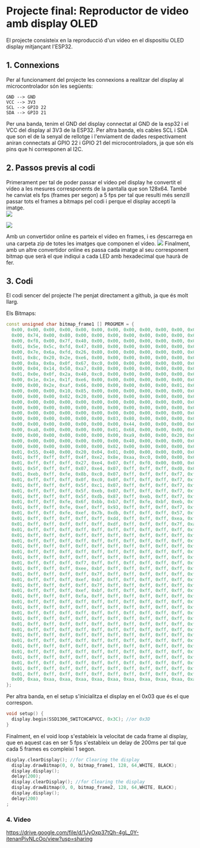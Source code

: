 # **Projecte final: Reproductor de video amb display OLED**
El projecte consisteix en la reproducció d'un vídeo en el dispositiu OLED display mitjançant l'ESP32. 

## **1. Connexions**
Per al funcionament del projecte les connexions a realitzar del display al microcontrolador són les següents:

    GND --> GND  
    VCC --> 3V3  
    SCL --> GPIO 22  
    SDA --> GPIO 21  

Per una banda, tenim el GND del display connectat al GND de la esp32 i el VCC del display al 3V3 de la ESP32. Per altra banda, els cables SCL i SDA que son el de la senyal de rellotge i l'enviament de dades respectivament aniran connectats al GPIO 22 i GPIO 21 del microcontroladors, ja que són els pins que hi corresponen al I2C.

## **2. Passos previs al codi**
Primerament per tal de poder passar el vídeo pel display he convertit el vídeo a les mesures corresponents de la pantalla que son 128x64. També he canviat els fps (frames per segon) a 5 fps per tal que resulti més senzill passar tots el frames a bitmaps pel codi i perque el display accepti la imatge.  
![](propietats_video.jpg)  

![](propietats_video2.jpg)  

Amb un convertidor online es parteix el vídeo en frames, i es descarrega en una carpeta zip de totes les imatges que componen el vídeo.
![](frames.jpg)
Finalment, amb un altre convertidor online es passa cada imatge al seu corresponent bitmap que serà el que indiqui a cada LED amb hexadecimal que haurà de fer.

## **3. Codi**

El codi sencer del projecte l'he penjat directament a github, ja que és molt llarg.

Els Bitmaps:
```c++
const unsigned char bitmap_frame1 [] PROGMEM = {
  0x00, 0x00, 0x00, 0x00, 0x00, 0x00, 0x00, 0x00, 0x00, 0x00, 0x00, 0x00, 0x00, 0x00, 0x00, 0x00, 
  0x00, 0x74, 0x00, 0x80, 0x00, 0x00, 0x00, 0x00, 0x00, 0x00, 0x00, 0x00, 0x00, 0x00, 0x00, 0x00, 
  0x00, 0xf8, 0x00, 0x7f, 0x40, 0x00, 0x00, 0x00, 0x00, 0x00, 0x00, 0x00, 0x00, 0x00, 0x00, 0x00, 
  0x01, 0x5e, 0x5c, 0xfd, 0x47, 0x80, 0x00, 0x00, 0x00, 0x00, 0x00, 0x00, 0x00, 0x00, 0x00, 0x00, 
  0x00, 0x7e, 0x6a, 0xfd, 0x26, 0x80, 0x00, 0x00, 0x00, 0x00, 0x00, 0x00, 0x00, 0x00, 0x00, 0x00, 
  0x01, 0x8c, 0x20, 0x2e, 0xe6, 0x00, 0x00, 0x00, 0x00, 0x00, 0x00, 0x00, 0x00, 0x00, 0x00, 0x00, 
  0x00, 0x8a, 0x0a, 0x0f, 0x67, 0xc0, 0x00, 0x00, 0x00, 0x00, 0x00, 0x00, 0x00, 0x00, 0x00, 0x00, 
  0x00, 0x04, 0x14, 0x50, 0xa7, 0x80, 0x00, 0x00, 0x00, 0x00, 0x00, 0x00, 0x00, 0x00, 0x01, 0x00, 
  0x01, 0x0e, 0x0f, 0x2a, 0x40, 0xc0, 0x00, 0x00, 0x00, 0x00, 0x00, 0x00, 0x00, 0x00, 0x00, 0x00, 
  0x00, 0x1e, 0x1e, 0x1f, 0xe6, 0x00, 0x00, 0x00, 0x00, 0x00, 0x00, 0x00, 0x00, 0x04, 0x02, 0x80, 
  0x00, 0x00, 0x2e, 0xaf, 0x66, 0x00, 0x00, 0x00, 0x00, 0x00, 0x01, 0x00, 0x02, 0x00, 0x05, 0x80, 
  0x00, 0x00, 0x00, 0x10, 0x85, 0x00, 0x00, 0x00, 0x00, 0x00, 0x00, 0x00, 0x00, 0x02, 0x0a, 0x00, 
  0x00, 0x00, 0x00, 0x02, 0x20, 0x00, 0x00, 0x00, 0x00, 0x00, 0x00, 0x00, 0x00, 0x08, 0x01, 0x00, 
  0x00, 0x00, 0x00, 0x00, 0x00, 0x00, 0x00, 0x00, 0x00, 0x00, 0x00, 0x00, 0x00, 0x00, 0x02, 0x00, 
  0x00, 0x00, 0x00, 0x00, 0x00, 0x00, 0x00, 0x00, 0x00, 0x00, 0x00, 0x00, 0x00, 0x00, 0x08, 0x80, 
  0x00, 0x00, 0x00, 0x00, 0x00, 0x00, 0x00, 0x00, 0x00, 0x00, 0x00, 0x00, 0x00, 0x00, 0x02, 0x80, 
  0x00, 0x00, 0x00, 0x00, 0x00, 0x00, 0x03, 0x80, 0x00, 0x00, 0x00, 0x00, 0x00, 0x00, 0x14, 0x00, 
  0x00, 0x00, 0x00, 0x00, 0x00, 0x00, 0x00, 0x44, 0x00, 0x00, 0x00, 0x00, 0x00, 0x00, 0x00, 0x00, 
  0x00, 0xa8, 0x00, 0x00, 0x00, 0x00, 0x01, 0x68, 0x00, 0x00, 0x00, 0x00, 0x00, 0x00, 0x00, 0x00, 
  0x00, 0x00, 0x00, 0x00, 0x00, 0x00, 0x00, 0xa9, 0x00, 0x00, 0x20, 0x00, 0x00, 0x00, 0x00, 0x00, 
  0x00, 0x00, 0x00, 0x00, 0x00, 0x00, 0x00, 0x40, 0x00, 0x00, 0x00, 0x00, 0x00, 0x00, 0x00, 0x00, 
  0x00, 0x00, 0x00, 0x00, 0x00, 0x00, 0x02, 0x00, 0x00, 0x00, 0x00, 0x00, 0x00, 0x00, 0x00, 0x00, 
  0x01, 0x55, 0x40, 0x00, 0x20, 0x04, 0x01, 0x00, 0x00, 0x00, 0x00, 0x00, 0x00, 0x00, 0x00, 0x00, 
  0x01, 0xff, 0xff, 0xff, 0x4f, 0xe2, 0x8e, 0xaa, 0xc0, 0x00, 0x00, 0x00, 0x00, 0x00, 0x00, 0x00, 
  0x01, 0xff, 0xff, 0xff, 0x27, 0xe4, 0x07, 0xff, 0xf0, 0x00, 0x00, 0x00, 0x00, 0x00, 0x00, 0x00, 
  0x01, 0x5f, 0xff, 0xff, 0x07, 0xe4, 0x07, 0xff, 0xff, 0xff, 0xd0, 0x00, 0x00, 0x00, 0x00, 0x00, 
  0x01, 0xeb, 0xff, 0xfe, 0x8b, 0xc0, 0x07, 0xff, 0xff, 0xff, 0xf7, 0xff, 0xf5, 0x00, 0x00, 0x00, 
  0x01, 0xff, 0xff, 0xff, 0x0f, 0xc0, 0x0f, 0xff, 0xff, 0xff, 0xf7, 0xff, 0xff, 0xff, 0xfd, 0x00, 
  0x01, 0xff, 0xff, 0xff, 0x5f, 0xc1, 0x07, 0xff, 0xff, 0xff, 0xf7, 0xff, 0xff, 0xff, 0xff, 0x80, 
  0x01, 0xff, 0xff, 0xff, 0x5f, 0xeb, 0x07, 0xff, 0xff, 0xff, 0xf7, 0xff, 0xff, 0xff, 0xff, 0x80, 
  0x01, 0xff, 0xff, 0xff, 0x5f, 0xdb, 0x87, 0xff, 0xeb, 0xff, 0xf7, 0xff, 0xff, 0xff, 0xff, 0x80, 
  0x01, 0xff, 0xff, 0xfe, 0x6f, 0xbb, 0xb7, 0xff, 0xfe, 0xbf, 0xeb, 0xff, 0xff, 0xff, 0xff, 0x80, 
  0x01, 0xff, 0xff, 0xfe, 0xef, 0xff, 0x93, 0xff, 0xff, 0xff, 0xf7, 0xff, 0xff, 0xff, 0xff, 0x80, 
  0x01, 0xff, 0xff, 0xfe, 0xef, 0x7b, 0xdb, 0xff, 0xff, 0xff, 0x57, 0xff, 0xff, 0xff, 0xff, 0x80, 
  0x01, 0xff, 0xff, 0xff, 0xff, 0xff, 0xdd, 0xff, 0xff, 0xff, 0xea, 0xff, 0xff, 0xff, 0xff, 0x80, 
  0x01, 0xff, 0xff, 0xff, 0xff, 0xff, 0xdf, 0xff, 0xff, 0xff, 0x7f, 0xaf, 0xff, 0xff, 0xff, 0x80, 
  0x01, 0xff, 0xff, 0xff, 0xff, 0xff, 0xff, 0xff, 0xff, 0xff, 0xff, 0xfa, 0xaf, 0xff, 0xff, 0x80, 
  0x01, 0xff, 0xff, 0xff, 0xff, 0xff, 0xff, 0xff, 0xff, 0xff, 0xff, 0xff, 0xf5, 0xff, 0xff, 0x80, 
  0x01, 0xff, 0xff, 0xff, 0xff, 0xff, 0xff, 0xff, 0xff, 0xff, 0xff, 0xff, 0xaf, 0x7f, 0xff, 0x80, 
  0x01, 0xff, 0xff, 0xff, 0xff, 0xff, 0xff, 0xff, 0xff, 0xff, 0xff, 0xff, 0xfa, 0xdf, 0xff, 0x80, 
  0x01, 0xff, 0xff, 0xff, 0xff, 0xff, 0xff, 0xff, 0xff, 0xff, 0xff, 0xff, 0xff, 0xfa, 0xff, 0x80, 
  0x01, 0xff, 0xff, 0xff, 0xff, 0xff, 0xff, 0xff, 0xff, 0xff, 0xff, 0xff, 0xff, 0xff, 0xbf, 0x80, 
  0x01, 0xff, 0xff, 0xff, 0xf7, 0xff, 0xff, 0xff, 0xff, 0xff, 0xff, 0xff, 0xff, 0xff, 0xff, 0x80, 
  0x01, 0xff, 0xff, 0xff, 0xee, 0xbf, 0xff, 0xff, 0xff, 0xff, 0xff, 0xff, 0xff, 0xff, 0xff, 0x80, 
  0x01, 0xff, 0xff, 0xff, 0xff, 0x7f, 0xff, 0xff, 0xff, 0xff, 0xff, 0xff, 0xff, 0xff, 0xff, 0x80, 
  0x01, 0xff, 0xff, 0xff, 0xef, 0xbf, 0xff, 0xff, 0xff, 0xff, 0xff, 0xff, 0xff, 0xff, 0xff, 0x80, 
  0x01, 0xff, 0xff, 0xff, 0xff, 0x7f, 0xff, 0xff, 0xff, 0xff, 0xff, 0xff, 0xff, 0xff, 0xff, 0x80, 
  0x01, 0xff, 0xff, 0xff, 0xef, 0xbf, 0xff, 0xff, 0xff, 0xff, 0xff, 0xff, 0xff, 0xff, 0xff, 0x80, 
  0x01, 0xff, 0xff, 0xff, 0xfa, 0xff, 0xff, 0xff, 0xff, 0xff, 0xff, 0xff, 0xff, 0xff, 0xff, 0x80, 
  0x01, 0xff, 0xff, 0xff, 0xff, 0xff, 0xff, 0xff, 0xff, 0xff, 0xff, 0xff, 0xff, 0xff, 0xff, 0x80, 
  0x01, 0xff, 0xff, 0xff, 0xff, 0xff, 0xff, 0xff, 0xff, 0xff, 0xff, 0xff, 0xff, 0xff, 0xff, 0x80, 
  0x01, 0xff, 0xff, 0xff, 0xff, 0xff, 0xff, 0xff, 0xff, 0xff, 0xff, 0xff, 0xff, 0xff, 0xff, 0x80, 
  0x01, 0xff, 0xff, 0xff, 0xff, 0xff, 0xff, 0xff, 0xff, 0xff, 0xff, 0xff, 0xff, 0xff, 0xff, 0x80, 
  0x01, 0xff, 0xff, 0xff, 0xff, 0xff, 0xff, 0xff, 0xff, 0xff, 0xff, 0xff, 0xff, 0xff, 0xff, 0x80, 
  0x01, 0xff, 0xff, 0xff, 0xff, 0xff, 0xff, 0xff, 0xff, 0xff, 0xff, 0xff, 0xff, 0xff, 0xff, 0x80, 
  0x01, 0xff, 0xff, 0xff, 0xff, 0xff, 0xff, 0xff, 0xff, 0xff, 0xff, 0xff, 0xff, 0xff, 0xff, 0x80, 
  0x01, 0xff, 0xff, 0xff, 0xff, 0xff, 0xff, 0xff, 0xff, 0xff, 0xff, 0xff, 0xff, 0xff, 0xff, 0x80, 
  0x01, 0xff, 0xff, 0xff, 0xff, 0xff, 0xff, 0xff, 0xff, 0xff, 0xff, 0xff, 0xff, 0xff, 0xff, 0x80, 
  0x01, 0xff, 0xff, 0xff, 0xff, 0xff, 0xff, 0xff, 0xff, 0xff, 0xff, 0xff, 0xff, 0xff, 0xff, 0x80, 
  0x01, 0xff, 0xff, 0xff, 0xff, 0xff, 0xff, 0xff, 0xff, 0xff, 0xff, 0xff, 0xff, 0xff, 0xff, 0x80, 
  0x01, 0xff, 0xff, 0xff, 0xff, 0xff, 0xff, 0xff, 0xff, 0xff, 0xff, 0xff, 0xff, 0xff, 0xff, 0x80, 
  0x01, 0xff, 0xff, 0xff, 0xff, 0xff, 0xff, 0xff, 0xff, 0xff, 0xff, 0xff, 0xff, 0xff, 0xff, 0x80, 
  0x01, 0xff, 0xff, 0xff, 0xff, 0xff, 0xff, 0xff, 0xff, 0xff, 0xff, 0xff, 0xff, 0xff, 0xff, 0x80, 
  0x00, 0xaa, 0xaa, 0xaa, 0xaa, 0xaa, 0xaa, 0xaa, 0xaa, 0xaa, 0xaa, 0xaa, 0xaa, 0xaa, 0xaa, 0x80, 
};
```
Per altra banda, en el setup s'inicialitza el display en el 0x03 que és el que correspon. 
```c++
void setup() {
  display.begin(SSD1306_SWITCHCAPVCC, 0x3C); //or 0x3D
}
```
Finalment, en el void loop s'estableix la velocitat de cada frame al display, que en aquest cas en ser 5 fps s'estableix un delay de 200ms per tal que cada 5 frames es compleixi 1 segon.

```c++
display.clearDisplay(); //for Clearing the display
  display.drawBitmap(0, 0, bitmap_frame1, 128, 64,WHITE, BLACK);
  display.display();
  delay(200);
  display.clearDisplay(); //for Clearing the display
  display.drawBitmap(0, 0, bitmap_frame2, 128, 64,WHITE, BLACK);
  display.display();
  delay(200)
;
```
### **4. Video**

https://drive.google.com/file/d/1JyOxp37tQh-4gL_0Y-itenanPivNLcOo/view?usp=sharing
